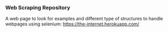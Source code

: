 ### Web Scraping Repository

A web page to look for examples and different type of structures to handle webpages using selenium: https://the-internet.herokuapp.com/ 



